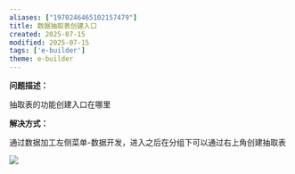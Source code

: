 ```yaml
---
aliases: ["1970246465102157479"]
title: 数据抽取表创建入口
created: 2025-07-15
modified: 2025-07-15
tags: ['e-builder']
theme: e-builder
---
```


**问题描述：**

抽取表的功能创建入口在哪里

**解决方式：**

通过数据加工左侧菜单-数据开发，进入之后在分组下可以通过右上角创建抽取表

![](5cba6fd9a8a58ac74cbdf909382c5d37.jpg)
